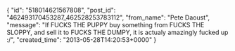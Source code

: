  {
   "id": "518014621567808",
   "post_id": "462493170453287_462528253783112",
   "from_name": "Pete Daoust",
   "message": "If FUCKS THE PUPPY buy something from FUCKS THE SLOPPY, and sell it to FUCKS THE DUMPY, it is actualy amazingly fucked up :/",
   "created_time": "2013-05-28T14:20:53+0000"
 }
